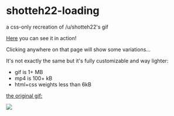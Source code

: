 # shotteh22-loading
a css-only recreation of /u/shotteh22's gif

[Here](http://ciaccodavi.de/reddit/u/shotteh22/) you can see it in action!

Clicking anywhere on that page will show some variations...

It's not exactly the same but it's fully customizable and way lighter:
 - gif is 1+ MB
 - mp4 is 100+ kB
 - html+css weights less than 6kB

[the original gif:](https://i.redd.it/ounq1mw5kdxy.gif)

![](https://i.redd.it/ounq1mw5kdxy.gif)
